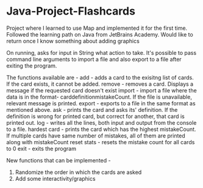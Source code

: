 # Java-Project-Flashcards
Project where I learned to use Map and implemented it for the first time. Followed the learning path on Java from JetBrains Academy. Would like to return once I know something about adding graphics

On running, asks for input in String what action to take. It's possible to pass command line arguments to import a file and also export to a file after exiting the program.

The functions available are -
  add - adds a card to the exisitng list of cards. If the card exists, it cannot be added.
  remove - removes a card. Displays a message if the requested card doesn't exist
  import - import a file where the data is in the format- card<Tab>definition<Tab>mistakeCount. If the file is unavailable, relevant message is printed.
  export - exports to a file in the same format as mentioned above.
  ask - prints the card and asks its' definition. If the definition is wrong for printed card, but correct for another, that card is printed out. 
  log - writes all the lines, both input and output from the console to a file.
  hardest card - prints the card which has the highest mistakeCount. If multiple cards have same number of mistakes, all of them are printed along with mistakeCount
  reset stats - resets the mistake count for all cards to 0
  exit - exits the program

New functions that can be implemented - 
  1. Randomize the order in which the cards are asked
  2. Add some interactivity/graphics
